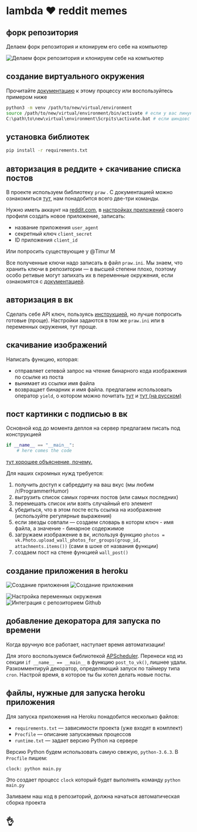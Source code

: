 # lambda :heart: reddit memes

## форк репозитория

Делаем форк репозитория и клонируем его себе на компьютер

![Делаем форк репозитория и клонируем себе на компьютер](https://d2mxuefqeaa7sj.cloudfront.net/s_36C879BF38C20118231697B90870B913882B12CB62B637757FB6649963FEE2DE_1513025120577_firefox_2017-12-11_23-44-53.png)

## создание виртуального окружения

Прочитайте [документацию](https://docs.python.org/3/library/venv.html#creating-virtual-environments) к этому процессу или воспользуйтесь примером ниже

```bash
python3 -m venv /path/to/new/virtual/environment
source /path/to/new/virtual/environment/bin/activate # если у вас линуксы
C:\path\to\new\virtual\environment\Scrpits\activate.bat # если шиндовс
```

## установка библиотек

```bash
pip install -r requirements.txt
```

## авторизация в реддите + скачивание списка постов

В проекте используем библиотеку `praw` . С документацией можно ознакомиться [тут](https://praw.readthedocs.io/en/latest/index.html), нам понадобится всего две-три команды.

Нужно иметь аккаунт на [reddit.com](https://www.reddit.com/), в [настройках приложений](https://www.reddit.com/prefs/apps/) своего профиля создать новое приложение, записать:

  - название приложения `user_agent`
  - секретный ключ `client_secret`
  - ID приложения `client_id`

Или попросить существующие у @Timur M

Все полученные ключи надо записать в файл `praw.ini`. Мы знаем, что хранить ключи в репозитории — в высшей степени плохо, поэтому особо ретивые могут запихать их в переменные окружения, если ознакомятся с [документацией](https://praw.readthedocs.io/en/latest/getting_started/configuration/environment_variables.html).

## авторизация в вк

Сделать себе API ключ, пользуясь [инструкцией](https://habrahabr.ru/post/327216/), но лучше попросить готовые (проще). Настройки задаются в том же `praw.ini` или в переменных окружения, тут проще.

## скачивание изображений

Написать функцию, которая:

  - отправляет сетевой запрос на чтение бинарного кода изображения по ссылке из поста
  - вынимает из ссылки имя файла
  - возвращает бинарник и имя файла. предлагаем использовать оператор `yield`, о котором можно почитать [тут](https://stackoverflow.com/questions/231767/what-does-the-yield-keyword-do) и [тут (на русском)](https://habrahabr.ru/post/132554/)
## пост картинки с подписью в вк

Основной код до момента деплоя на сервер предлагаем писать под конструкцией

```python
if __name__ == "__main__":
    # here comes the code
```

[тут хорошее объяснение, почему.](https://stackoverflow.com/questions/419163/what-does-if-name-main-do)

Для наших скромных нужд требуется:

  1. получить доступ к сабреддиту на ваш вкус (мы любим /r/ProgrammerHumor)
  2. выгрузить список самых горячих постов (или самых последних)
  3. перемешать список или взять случайный его элемент
  4. убедиться, что в этом посте есть ссылка на изображение (используйте регулярные выражения)
  5. если звезды совпали — создаем словарь в которм ключ - имя файла, а значение - бинарное содержимое
  6. загружаем изображение в вк, используя функцию `photos = vk.Photo.upload_wall_photos_for_groups(group_id, attachments.items())` (сами в шоке от названия функции)
  7. создаем пост на стене функцией `wall_post()`

## создание приложения в heroku

![Создание приложения](https://d2mxuefqeaa7sj.cloudfront.net/s_36C879BF38C20118231697B90870B913882B12CB62B637757FB6649963FEE2DE_1513024977075_firefox_2017-12-11_20-36-12.png)
![Создание приложения](https://d2mxuefqeaa7sj.cloudfront.net/s_36C879BF38C20118231697B90870B913882B12CB62B637757FB6649963FEE2DE_1513024977237_firefox_2017-12-11_20-36-43.png)

![Настройка переменных окружения](https://d2mxuefqeaa7sj.cloudfront.net/s_36C879BF38C20118231697B90870B913882B12CB62B637757FB6649963FEE2DE_1513024977675_firefox_2017-12-11_23-41-53.png)
![Интеграция с репозиторием Github](https://d2mxuefqeaa7sj.cloudfront.net/s_36C879BF38C20118231697B90870B913882B12CB62B637757FB6649963FEE2DE_1513024977607_firefox_2017-12-11_20-37-21.png)

## добавление декоратора для запуска по времени

Когда вручную все работает, наступает время автоматизации!

Для этого воспользуемся библиотекой [APScheduler](https://devcenter.heroku.com/articles/clock-processes-python). Перенеси код из секции `if __name__ == __main__` в функцию `post_to_vk()`, лишнее удали. Разкомментируй декоратор, определяющий запуск по таймеру типа `cron`. Настрой время, в которое ты бы хотел делать новые посты.

## файлы, нужные для запуска heroku приложения

Для запуска приложения на Heroku понадобится несколько файлов:

- `requirements.txt` — зависимости проекта (уже входят в комплект)
- `Procfile` — описание запускаемых процессов
- `runtime.txt` — задает версию Python на сервере

Версию Python будем использовать самую свежую, `python-3.6.3`. В `Procfile` пишем:

```
clock: python main.py
```


Это создает процесс `clock` который будет выполнять команду `python main.py`

Заливаем наш код в репозиторий, должна начаться автоматическая сборка проекта

## 👌

